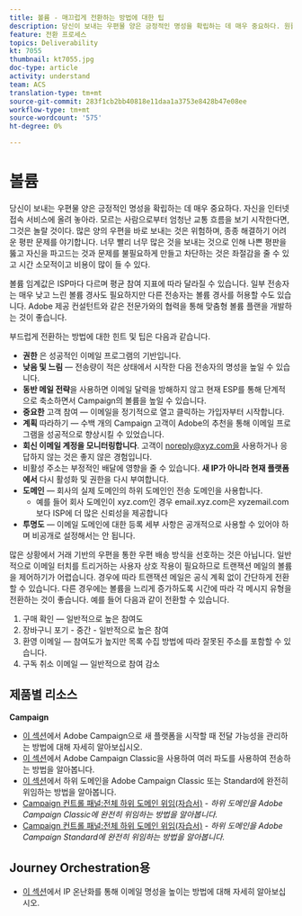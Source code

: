 ```yaml
---
title: 볼륨 - 매끄럽게 전환하는 방법에 대한 팁
description: 당신이 보내는 우편물 양은 긍정적인 명성을 확립하는 데 매우 중요하다. 원활한 전환을 위해 수행할 수 있는 작업을 알아봅니다.
feature: 전환 프로세스
topics: Deliverability
kt: 7055
thumbnail: kt7055.jpg
doc-type: article
activity: understand
team: ACS
translation-type: tm+mt
source-git-commit: 283f1cb2bb40818e11daa1a3753e8428b47e08ee
workflow-type: tm+mt
source-wordcount: '575'
ht-degree: 0%

---
```



# 볼륨

당신이 보내는 우편물 양은 긍정적인 명성을 확립하는 데 매우 중요하다. 자신을 인터넷 접속 서비스에 올려 놓아라. 모르는 사람으로부터 엄청난 교통 흐름을 보기 시작한다면, 그것은 놀랄 것이다. 많은 양의 우편을 바로 보내는 것은 위험하며, 종종 해결하기 어려운 평판 문제를 야기합니다. 너무 빨리 너무 많은 것을 보내는 것으로 인해 나쁜 평판을 뚫고 자신을 파고드는 것과 문제를 불필요하게 만들고 차단하는 것은 좌절감을 줄 수 있고 시간 소모적이고 비용이 많이 들 수 있다.

볼륨 임계값은 ISP마다 다르며 평균 참여 지표에 따라 달라질 수 있습니다. 일부 전송자는 매우 낮고 느린 볼륨 경사도 필요하지만 다른 전송자는 볼륨 경사를 허용할 수도 있습니다. Adobe 제공 컨설턴트와 같은 전문가와의 협력을 통해 맞춤형 볼륨 플랜을 개발하는 것이 좋습니다.

부드럽게 전환하는 방법에 대한 힌트 및 팁은 다음과 같습니다.

* **권한** 은 성공적인 이메일 프로그램의 기반입니다.
* **낮음 및 느림** — 전송량이 적은 상태에서 시작한 다음 전송자의 명성을 높일 수 있습니다.
* **동반 메일 전략**&#x200B;을 사용하면 이메일 달력을 방해하지 않고 현재 ESP를 통해 단계적으로 축소하면서 Campaign의 볼륨을 높일 수 있습니다.
* **중요한**  고객 참여 — 이메일을 정기적으로 열고 클릭하는 가입자부터 시작합니다.
* **계획**  따라하기 — 수백 개의 Campaign 고객이 Adobe의 추천을 통해 이메일 프로그램을 성공적으로 향상시킬 수 있었습니다.
* **회신 이메일 계정을 모니터링합니다**. 고객이 noreply@xyz.com을 사용하거나 응답하지 않는 것은 좋지 않은 경험입니다.
* 비활성 주소는 부정적인 배달에 영향을 줄 수 있습니다. **새 IP가 아니라 현재 플랫폼에서** 다시 활성화 및 권한을 다시 부여합니다.
* **도메인** — 회사의 실제 도메인의 하위 도메인인 전송 도메인을 사용합니다.
   * 예를 들어 회사 도메인이 xyz.com인 경우 email.xyz.com은 xyzemail.com보다 ISP에 더 많은 신뢰성을 제공합니다
* **투명도**  — 이메일 도메인에 대한 등록 세부 사항은 공개적으로 사용할 수 있어야 하며 비공개로 설정해서는 안 됩니다.

많은 상황에서 거래 기반의 우편을 통한 우편 배송 방식을 선호하는 것은 아닙니다. 일반적으로 이메일 터치를 트리거하는 사용자 상호 작용이 필요하므로 트랜잭션 메일의 볼륨을 제어하기가 어렵습니다. 경우에 따라 트랜잭션 메일은 공식 계획 없이 간단하게 전환할 수 있습니다. 다른 경우에는 볼륨을 느리게 증가하도록 시간에 따라 각 메시지 유형을 전환하는 것이 좋습니다. 예를 들어 다음과 같이 전환할 수 있습니다.

1. 구매 확인 — 일반적으로 높은 참여도
2. 장바구니 포기 - 중간 - 일반적으로 높은 참여
3. 환영 이메일 — 참여도가 높지만 목록 수집 방법에 따라 잘못된 주소를 포함할 수 있습니다.
4. 구독 취소 이메일 — 일반적으로 참여 감소

## 제품별 리소스

**Campaign**

* [이 섹션](/help/putting-it-in-practice/ac-starting-new-platform.md)에서 Adobe Campaign으로 새 플랫폼을 시작할 때 전달 가능성을 관리하는 방법에 대해 자세히 알아보십시오.
* [이 섹션](https://experienceleague.adobe.com/docs/campaign-classic/using/sending-messages/key-steps-when-creating-a-delivery/steps-sending-the-delivery.html#sending-using-multiple-waves)에서 Adobe Campaign Classic을 사용하여 여러 파도를 사용하여 전송하는 방법을 알아봅니다.
* [이 섹션](/help/putting-it-in-practice/ac-domain-name-setup.md)에서 하위 도메인을 Adobe Campaign Classic 또는 Standard에 완전히 위임하는 방법을 알아봅니다.
* [Campaign 컨트롤 패널:전체 하위 도메인 위임(자습서)](https://experienceleague.corp.adobe.com/docs/campaign-classic-learn/control-panel/subdomains-and-certificates/subdomain-delegation.html) -  *하위 도메인을 Adobe Campaign Classic에 완전히 위임하는 방법을 알아봅니다.*
* [Campaign 컨트롤 패널:전체 하위 도메인 위임(자습서)](https://experienceleague.corp.adobe.com/docs/campaign-standard-learn/control-panel/subdomains-and-certificates/subdomain-delegation.html) -  *하위 도메인을 Adobe Campaign Standard에 완전히 위임하는 방법을 알아봅니다.*

## Journey Orchestration용

* [이 섹션](/help/additional-resources/increase-reputation-with-ip-warming.md)에서 IP 온난화를 통해 이메일 명성을 높이는 방법에 대해 자세히 알아보십시오.
